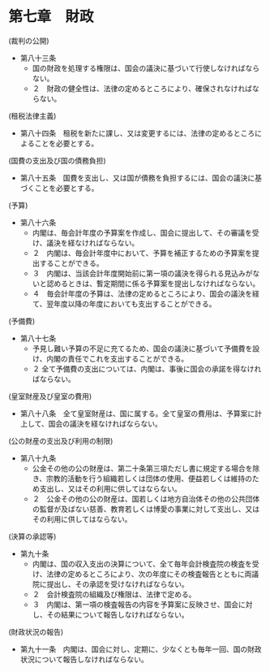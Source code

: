 # 第七章　財政

(裁判の公開)

- 第八十三条
    - 国の財政を処理する権限は、国会の議決に基づいて行使しなければならない。
    - ２　財政の健全性は、法律の定めるところにより、確保されなければならない。

(租税法律主義)

- 第八十四条　租税を新たに課し、又は変更するには、法律の定めるところによることを必要とする。

(国費の支出及び国の債務負担)

- 第八十五条　国費を支出し、又は国が債務を負担するには、国会の議決に基づくことを必要とする。

(予算)

- 第八十六条
    - 内閣は、毎会計年度の予算案を作成し、国会に提出して、その審議を受け、議決を経なければならない。
    - ２　内閣は、毎会計年度中において、予算を補正するための予算案を提出することができる。
    - ３　内閣は、当該会計年度開始前に第一項の議決を得られる見込みがないと認めるときは、暫定期間に係る予算案を提出しなければならない。
    - ４　毎会計年度の予算は、法律の定めるところにより、国会の議決を経て、翌年度以降の年度においても支出することができる。

(予備費)

- 第八十七条
    - 予見し難い予算の不足に充てるため、国会の議決に基づいて予備費を設け、内閣の責任でこれを支出することができる。
    - ２ 全て予備費の支出については、内閣は、事後に国会の承諾を得なければならない。

(皇室財産及び皇室の費用)

- 第八十八条　全て皇室財産は、国に属する。全て皇室の費用は、予算案に計上して、国会の議決を経なければならない。

(公の財産の支出及び利用の制限)

- 第八十九条
    - 公金その他の公の財産は、第二十条第三項ただし書に規定する場合を除き、宗教的活動を行う組織若しくは団体の使用、便益若しくは維持のため支出し、又はその利用に供してはならない。
    - ２　公金その他の公の財産は、国若しくは地方自治体その他の公共団体の監督が及ばない慈善、教育若しくは博愛の事業に対して支出し、又はその利用に供してはならない。

(決算の承認等)

- 第九十条
    - 内閣は、国の収入支出の決算について、全て毎年会計検査院の検査を受け、法律の定めるところにより、次の年度にその検査報告とともに両議院に提出し、その承認を受けなければならない。
    - ２　会計検査院の組織及び権限は、法律で定める。
    - ３　内閣は、第一項の検査報告の内容を予算案に反映させ、国会に対し、その結果について報告しなければならない。

(財政状況の報告)

- 第九十一条　内閣は、国会に対し、定期に、少なくとも毎年一回、国の財政状況について報告しなければならない。
